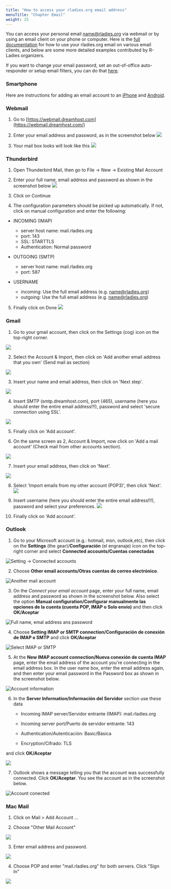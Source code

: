 ```yaml
---
title: "How to access your rladies.org email address"
menuTitle: "Chapter Email"
weight: 25
---
```


You can access your personal email name@rladies.org via webmail or by using an email client on your phone or computer. Here is the [full documentation](https://help.dreamhost.com/hc/en-us/sections/203272208-Email-Clients) for how to use your rladies.org email on various email clients, and below are some more detailed examples contributed by R-Ladies organizers.

If you want to change your email password, set an out-of-office auto-responder or setup email filters, you can do that [here](http://mailboxes.rladies.org/).

### Smartphone

Here are instructions for adding an email account to an [iPhone](https://help.dreamhost.com/hc/en-us/articles/216385537-How-to-set-up-email-on-an-iPhone) and [Android](https://help.dreamhost.com/hc/en-us/articles/216662028-How-to-configure-email-on-an-Android-phone).

### Webmail

1. Go to [https://webmail.dreamhost.com](https://webmail.dreamhost.com/)  

2. Enter your email address and password, as in the screenshot below ![](webmail.png)

3. Your mail box looks will look like this ![](webmail_in.png)
  
### Thunderbird

1. Open Thunderbird Mail, then go to File -> New -> Existing Mail Account

2. Enter your full name, email address and password as shown in the screenshot below ![](thunderbird1.png)

3. Click on Continue

4. The configuration parameters should be picked up automatically. If not, click on manual configuration and enter the following:

  - INCOMING (IMAP)
    - server host name: mail.rladies.org
    - port: 143
    - SSL: STARTTLS
    - Authentication: Normal password

  - OUTGOING (SMTP)
    - server host name: mail.rladies.org
    - port: 587

  - USERNAME
    - incoming: Use the full email address (e.g. name@rladies.org)
    - outgoing: Use the full email address (e.g. name@rladies.org)

5. Finally click on Done ![](thunderbird2.png)


### Gmail

1. Go to your gmail account, then click on the Settings (cog) icon on the top-right corner. 

![](gmail1.png)

2. Select the Account & Import, then click on 'Add another email address that you own' (Send mail as section)

![](gmail2.png)

3. Insert your name and email address, then click on 'Next step'. 

![](gmail3.png)

4. Insert SMTP (smtp.dreamhost.com), port (465), username (here you should enter the entire email address!!!), password and select 'secure connection using SSL'. 

![](gmail4_correct.png)

5. Finally click on 'Add account'.

6. On the same screen as 2, Account & Import, now click on 'Add a mail account' (Check mail from other accounts section). 

![](gmail5.png)

7. Insert your email address, then click on 'Next'. 

![](gmail6.png)

8. Select 'Import emails from my other account (POP3)', then click 'Next'. 
![](gmail7.png)

9. Insert username (here you should enter the entire email address!!!), password and select your preferences. 
![](gmail8_correct.png)

10. Finally click on 'Add account'.

### Outlook

1. Go to your Microsoft account (e.g.: hotmail, msn, outlook,etc), then click on the **Settings** (the gear)/**Configuración** (el engranaje) icon on the top-right corner and select **Connected accounts/Cuentas conectadas**

![Setting -> Connected accounts](outlook1.png)

2. Choose **Other email accounts/Otras cuentas de correo electrónico**.

![Another mail account](outllok2.png)

3. On the _Connect your email account_ page, enter your full name, email address and password as shown in the screenshot below. Also select the option **Manual configuration/Configurar manualmente las opciones de la cuenta (cuenta POP, IMAP o Solo envío)** and then click **OK/Aceptar**

![Full name, emal address ans password](outlook3.png)

4. Choose **Setting IMAP or SMTP connection/Configuración de conexión de IMAP o SMTP** and click **OK/Aceptar**

![Select IMAP or SMTP](outlook4.png)

5. At the **New IMAP account connection/Nueva conexión de cuenta IMAP** page, enter the email address of the account you're connecting in the email address box. In the user name box, enter the email address again, and then enter your email password in the Password box as shown in the screenshot below.

![Account information](outlook5.png)

6. In the **Server Information/Información del Servidor** section use these data

    - Incoming IMAP server/Servidor entrante (IMAP):  mail.rladies.org
    
    - Incoming server port/Puerto de servidor entrante: 143

    - Authentication/Autenticación: Basic/Básica

    - Encryption/Cifrado: TLS

and click **OK/Aceptar**

![](outlook6.png)

7. Outlook shows a message telling you that the account was successfully connected. Click **OK/Aceptar**. You see the account as in the screenshot below.

![Account conected](outlook7.png)

### Mac Mail

1. Click on Mail > Add Account ...

2. Choose "Other Mail Account"

![](macmail1.png)

3. Enter email address and password.

![](macmail2.png)

4. Choose POP and enter "mail.rladies.org" for both servers. Click "Sign In"

![](macmail3.png)

